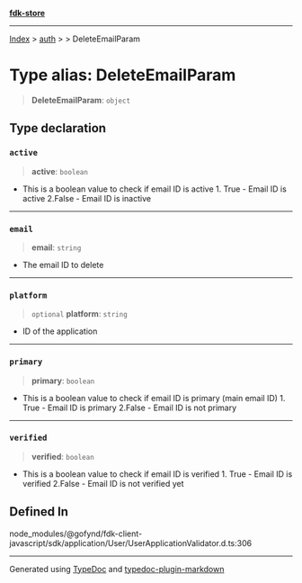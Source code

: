 [**fdk-store**](../../../README.md)
***

[Index](../../../API.md) > [auth](../../README.md) > [<internal>](../README.md) > DeleteEmailParam

# Type alias: DeleteEmailParam

> **DeleteEmailParam**: `object`

## Type declaration

### `active`

> **active**: `boolean`

- This is a boolean value to check if email ID is
active 1. True - Email ID is active 2.False - Email ID is inactive

***

### `email`

> **email**: `string`

- The email ID to delete

***

### `platform`

> `optional` **platform**: `string`

- ID of the application

***

### `primary`

> **primary**: `boolean`

- This is a boolean value to check if email ID is
primary (main email ID) 1. True - Email ID is primary 2.False - Email ID is
not primary

***

### `verified`

> **verified**: `boolean`

- This is a boolean value to check if email ID
is verified 1. True - Email ID is verified 2.False - Email ID is not verified yet

## Defined In

node\_modules/@gofynd/fdk-client-javascript/sdk/application/User/UserApplicationValidator.d.ts:306

***
Generated using [TypeDoc](https://typedoc.org/) and [typedoc-plugin-markdown](https://www.npmjs.com/package/typedoc-plugin-markdown)
